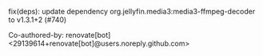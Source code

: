 fix(deps): update dependency org.jellyfin.media3:media3-ffmpeg-decoder to v1.3.1+2 (#740)

Co-authored-by: renovate[bot] <29139614+renovate[bot]@users.noreply.github.com>
